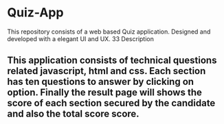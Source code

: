 # Quiz-App
This repository consists of a web based Quiz application. Designed and developed with a elegant UI and UX. 33 Description
## This application consists of technical questions related javascript, html and css. Each section has ten questions to answer by clicking on option. Finally the result page will shows the score of each section secured by the candidate and also the total score score.


